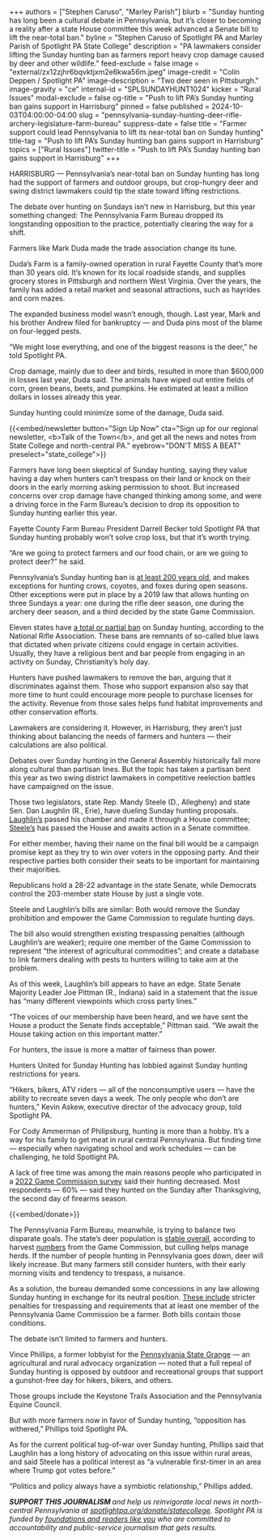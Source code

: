 +++
authors = ["Stephen Caruso", "Marley Parish"]
blurb = "Sunday hunting has long been a cultural debate in Pennsylvania, but it’s closer to becoming a reality after a state House committee this week advanced a Senate bill to lift the near-total ban."
byline = "Stephen Caruso of Spotlight PA and Marley Parish of Spotlight PA State College"
description = "PA lawmakers consider lifting the Sunday hunting ban as farmers report heavy crop damage caused by deer and other wildlife."
feed-exclude = false
image = "external/zx12zjhr6bqvktjxm2e6kwa56m.jpeg"
image-credit = "Colin Deppen / Spotlight PA"
image-description = "Two deer seen in Pittsburgh."
image-gravity = "ce"
internal-id = "SPLSUNDAYHUNT1024"
kicker = "Rural Issues"
modal-exclude = false
og-title = "Push to lift PA’s Sunday hunting ban gains support in Harrisburg"
pinned = false
published = 2024-10-03T04:00:00-04:00
slug = "pennsylvania-sunday-hunting-deer-rifle-archery-legislature-farm-bureau"
suppress-date = false
title = "Farmer support could lead Pennsylvania to lift its near-total ban on Sunday hunting"
title-tag = "Push to lift PA’s Sunday hunting ban gains support in Harrisburg"
topics = ["Rural Issues"]
twitter-title = "Push to lift PA’s Sunday hunting ban gains support in Harrisburg"
+++

HARRISBURG — Pennsylvania’s near-total ban on Sunday hunting has long had the support of farmers and outdoor groups, but crop-hungry deer and swing district lawmakers could tip the state toward lifting restrictions.

The debate over hunting on Sundays isn’t new in Harrisburg, but this year something changed: The Pennsylvania Farm Bureau dropped its longstanding opposition to the practice, potentially clearing the way for a shift.

Farmers like Mark Duda made the trade association change its tune.

Duda’s Farm is a family-owned operation in rural Fayette County that’s more than 30 years old. It’s known for its local roadside stands, and supplies grocery stores in Pittsburgh and northern West Virginia. Over the years, the family has added a retail market and seasonal attractions, such as hayrides and corn mazes.

The expanded business model wasn’t enough, though. Last year, Mark and his brother Andrew filed for bankruptcy — and Duda pins most of the blame on four-legged pests.

“We might lose everything, and one of the biggest reasons is the deer,” he told Spotlight PA.

Crop damage, mainly due to deer and birds, resulted in more than $600,000 in losses last year, Duda said. The animals have wiped out entire fields of corn, green beans, beets, and pumpkins. He estimated at least a million dollars in losses already this year.

Sunday hunting could minimize some of the damage, Duda said.

{{<embed/newsletter button="Sign Up Now" cta="Sign up for our regional newsletter, &lt;b&gt;Talk of the Town&lt;/b&gt;, and get all the news and notes from State College and north-central PA." eyebrow="DON&#39;T MISS A BEAT" preselect="state_college">}}

Farmers have long been skeptical of Sunday hunting, saying they value having a day when hunters can’t trespass on their land or knock on their doors in the early morning asking permission to shoot. But increased concerns over crop damage have changed thinking among some, and were a driving force in the Farm Bureau’s decision to drop its opposition to Sunday hunting earlier this year.

Fayette County Farm Bureau President Darrell Becker told Spotlight PA that Sunday hunting probably won’t solve crop loss, but that it’s worth trying.

“Are we going to protect farmers and our food chain, or are we going to protect deer?” he said.

Pennsylvania’s Sunday hunting ban is <a href="https://www.bradfordera.com/news/hunting-on-sunday-in-pennsylvania/article_b01768f2-c770-11ee-8724-0bd4f9d89757.html">at least 200 years old</a>, and makes exceptions for hunting crows, coyotes, and foxes during open seasons. Other exceptions were put in place by a 2019 law that allows hunting on three Sundays a year: one during the rifle deer season, one during the archery deer season, and a third decided by the state Game Commission.

Eleven states have <a href="https://www.nraila.org/campaigns/huntingconservation/facts-at-a-glance-sunday-hunting/">a total or partial ban</a> on Sunday hunting, according to the National Rifle Association. These bans are remnants of so-called blue laws that dictated when private citizens could engage in certain activities. Usually, they have a religious bent and bar people from engaging in an activity on Sunday, Christianity’s holy day.

Hunters have pushed lawmakers to remove the ban, arguing that it discriminates against them. Those who support expansion also say that more time to hunt could encourage more people to purchase licenses for the activity. Revenue from those sales helps fund habitat improvements and other conservation efforts.

Lawmakers are considering it. However, in Harrisburg, they aren’t just thinking about balancing the needs of farmers and hunters — their calculations are also political.

Debates over Sunday hunting in the General Assembly historically fall more along cultural than partisan lines. But the topic has taken a partisan bent this year as two swing district lawmakers in competitive reelection battles have campaigned on the issue.

Those two legislators, state Rep. Mandy Steele (D., Allegheny) and state Sen. Dan Laughlin (R., Erie), have dueling Sunday hunting proposals. <a href="https://www.legis.state.pa.us/cfdocs/billinfo/bill_history.cfm?syear=2023&amp;sind=0&amp;body=S&amp;type=B&amp;bn=67">Laughlin’s</a> passed his chamber and made it through a House committee; <a href="https://www.legis.state.pa.us/cfdocs/billInfo/billInfo.cfm?sYear=2023&amp;sInd=0&amp;body=H&amp;type=B&amp;bn=2106">Steele’s</a> has passed the House and awaits action in a Senate committee.

For either member, having their name on the final bill would be a campaign promise kept as they try to win over voters in the opposing party. And their respective parties both consider their seats to be important for maintaining their majorities.

Republicans hold a 28-22 advantage in the state Senate, while Democrats control the 203-member state House by just a single vote.

Steele and Laughlin’s bills are similar: Both would remove the Sunday prohibition and empower the Game Commission to regulate hunting days.

The bill also would strengthen existing trespassing penalties (although Laughlin’s are weaker); require one member of the Game Commission to represent “the interest of agricultural commodities”; and create a database to link farmers dealing with pests to hunters willing to take aim at the problem.

As of this week, Laughlin’s bill appears to have an edge. State Senate Majority Leader Joe Pittman (R., Indiana) said in a statement that the issue has “many different viewpoints which cross party lines.”

“The voices of our membership have been heard, and we have sent the House a product the Senate finds acceptable,” Pittman said. “We await the House taking action on this important matter.”

For hunters, the issue is more a matter of fairness than power.

Hunters United for Sunday Hunting has lobbied against Sunday hunting restrictions for years.

“Hikers, bikers, ATV riders — all of the nonconsumptive users — have the ability to recreate seven days a week. The only people who don’t are hunters,” Kevin Askew, executive director of the advocacy group, told Spotlight PA.

For Cody Ammerman of Philipsburg, hunting is more than a hobby. It’s a way for his family to get meat in rural central Pennsylvania. But finding time — especially when navigating school and work schedules — can be challenging, he told Spotlight PA.

A lack of free time was among the main reasons people who participated in a <a href="https://www.pgc.pa.gov/InformationResources/MediaReportsSurveys/Documents/Deer%20Hunter%20Attitudes%20Regarding%20Opening%20Day.pdf">2022 Game Commission survey</a> said their hunting decreased. Most respondents — 60% — said they hunted on the Sunday after Thanksgiving, the second day of firearms season.

{{<embed/donate>}}

The Pennsylvania Farm Bureau, meanwhile, is trying to balance two disparate goals. The state’s deer population is <a href="https://www.pgc.pa.gov/Wildlife/WildlifeSpecies/White-tailedDeer/Pages/PredationDeerPopulation.aspx">stable overall</a>, according to harvest <a href="https://www.media.pa.gov/pages/game-commission-details.aspx?newsid=589">numbers</a> from the Game Commission, but culling helps manage herds. If the number of people hunting in Pennsylvania goes down, deer will likely increase. But many farmers still consider hunters, with their early morning visits and tendency to trespass, a nuisance.

As a solution, the bureau demanded some concessions in any law allowing Sunday hunting in exchange for its neutral position. <a href="https://pfb.com/key-legislation-seeing-movement-at-state-and-federal-level/#:~:text=PFB%20fully%20supports%20these%20bills,priorities%20are%20included%20in%20legislation.%E2%80%9D">These include</a> stricter penalties for trespassing and requirements that at least one member of the Pennsylvania Game Commission be a farmer. Both bills contain those conditions.

The debate isn’t limited to farmers and hunters.

Vince Phillips, a former lobbyist for the <a href="http://www.pagrange.org/about-us.html">Pennsylvania State Grange</a> — an agricultural and rural advocacy organization — noted that a full repeal of Sunday hunting is opposed by outdoor and recreational groups that support a gunshot-free day for hikers, bikers, and others.

Those groups include the Keystone Trails Association and the Pennsylvania Equine Council.

But with more farmers now in favor of Sunday hunting, “opposition has withered,” Phillips told Spotlight PA.

As for the current political tug-of-war over Sunday hunting, Phillips said that Laughlin has a long history of advocating on this issue within rural areas, and said Steele has a political interest as “a vulnerable first-timer in an area where Trump got votes before.”

“Politics and policy always have a symbiotic relationship,” Phillips added.

<strong><em>SUPPORT THIS JOURNALISM </em></strong><em>and help us reinvigorate local news in north-central Pennsylvania at </em><a href="http://spotlightpa.org/donate/statecollege"><em>spotlightpa.org/donate/statecollege</em></a><em>. Spotlight PA is funded by </em><a href="https://www.spotlightpa.org/support"><em>foundations and readers like you</em></a><em> who are committed to accountability and public-service journalism that gets results.</em>

